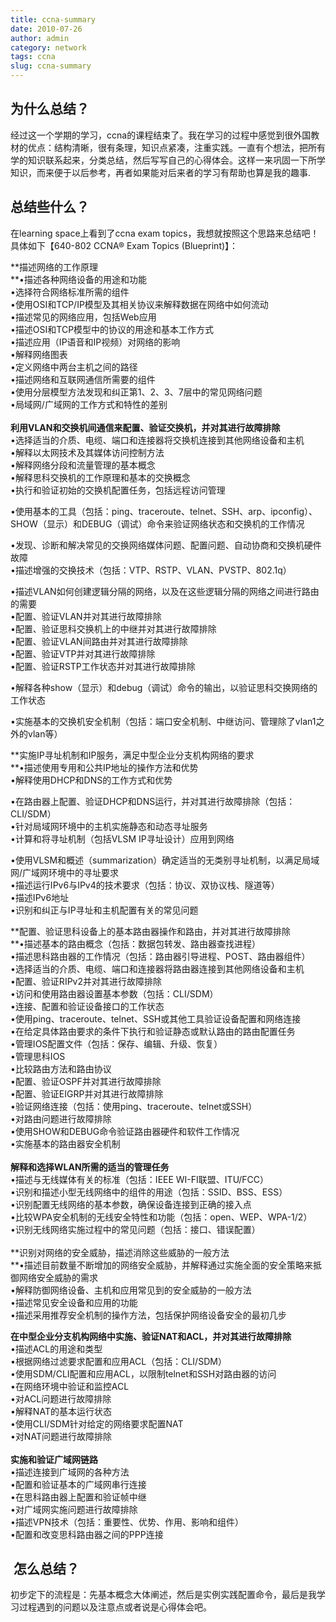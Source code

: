```yaml
---
title: ccna-summary
date: 2010-07-26
author: admin
category: network
tags: ccna
slug: ccna-summary
---
```


为什么总结？
------------

经过这一个学期的学习，ccna的课程结束了。我在学习的过程中感觉到很外国教材的优点：结构清晰，很有条理，知识点紧凑，注重实践。一直有个想法，把所有学的知识联系起来，分类总结，然后写写自己的心得体会。这样一来巩固一下所学知识，而来便于以后参考，再者如果能对后来者的学习有帮助也算是我的趣事.

总结些什么？
------------

在learning space上看到了ccna exam
topics，我想就按照这个思路来总结吧！具体如下【640-802 CCNA® Exam Topics
(Blueprint)】：

**描述网络的工作原理  
**•描述各种网络设备的用途和功能  
•选择符合网络标准所需的组件  
•使用OSI和TCP/IP模型及其相关协议来解释数据在网络中如何流动  
•描述常见的网络应用，包括Web应用  
•描述OSI和TCP模型中的协议的用途和基本工作方式  
•描述应用（IP语音和IP视频）对网络的影响  
•解释网络图表  
•定义网络中两台主机之间的路径  
•描述网络和互联网通信所需要的组件  
•使用分层模型方法发现和纠正第1、2、3、7层中的常见网络问题  
•局域网/广域网的工作方式和特性的差别  
   
**利用VLAN和交换机间通信来配置、验证交换机，并对其进行故障排除**  
•选择适当的介质、电缆、端口和连接器将交换机连接到其他网络设备和主机  
•解释以太网技术及其媒体访问控制方法  
•解释网络分段和流量管理的基本概念  
•解释思科交换机的工作原理和基本的交换概念  
•执行和验证初始的交换机配置任务，包括远程访问管理  

•使用基本的工具（包括：ping、traceroute、telnet、SSH、arp、ipconfig）、SHOW（显示）和DEBUG（调试）命令来验证网络状态和交换机的工作情况  

•发现、诊断和解决常见的交换网络媒体问题、配置问题、自动协商和交换机硬件故障  
•描述增强的交换技术（包括：VTP、RSTP、VLAN、PVSTP、802.1q）  

•描述VLAN如何创建逻辑分隔的网络，以及在这些逻辑分隔的网络之间进行路由的需要  
•配置、验证VLAN并对其进行故障排除  
•配置、验证思科交换机上的中继并对其进行故障排除  
•配置、验证VLAN间路由并对其进行故障排除  
•配置、验证VTP并对其进行故障排除  
•配置、验证RSTP工作状态并对其进行故障排除  

•解释各种show（显示）和debug（调试）命令的输出，以验证思科交换网络的工作状态  

•实施基本的交换机安全机制（包括：端口安全机制、中继访问、管理除了vlan1之外的vlan等）

**实施IP寻址机制和IP服务，满足中型企业分支机构网络的要求  
**•描述使用专用和公共IP地址的操作方法和优势  
•解释使用DHCP和DNS的工作方式和优势  

•在路由器上配置、验证DHCP和DNS运行，并对其进行故障排除（包括：CLI/SDM）  
•针对局域网环境中的主机实施静态和动态寻址服务  
•计算和将寻址机制（包括VLSM IP寻址设计）应用到网络  

•使用VLSM和概述（summarization）确定适当的无类别寻址机制，以满足局域网/广域网环境中的寻址要求  
•描述运行IPv6与IPv4的技术要求（包括：协议、双协议栈、隧道等）  
•描述IPv6地址  
•识别和纠正与IP寻址和主机配置有关的常见问题

**配置、验证思科设备上的基本路由器操作和路由，并对其进行故障排除  
**•描述基本的路由概念（包括：数据包转发、路由器查找进程）  
•描述思科路由器的工作情况（包括：路由器引导进程、POST、路由器组件）  
•选择适当的介质、电缆、端口和连接器将路由器连接到其他网络设备和主机  
•配置、验证RIPv2并对其进行故障排除  
•访问和使用路由器设置基本参数（包括：CLI/SDM）  
•连接、配置和验证设备接口的工作状态  
•使用ping、traceroute、telnet、SSH或其他工具验证设备配置和网络连接  
•在给定具体路由要求的条件下执行和验证静态或默认路由的路由配置任务  
•管理IOS配置文件（包括：保存、编辑、升级、恢复）  
•管理思科IOS  
•比较路由方法和路由协议  
•配置、验证OSPF并对其进行故障排除  
•配置、验证EIGRP并对其进行故障排除  
•验证网络连接（包括：使用ping、traceroute、telnet或SSH）  
•对路由问题进行故障排除  
•使用SHOW和DEBUG命令验证路由器硬件和软件工作情况  
•实施基本的路由器安全机制  
   
**解释和选择WLAN所需的适当的管理任务**  
•描述与无线媒体有关的标准（包括：IEEE WI-FI联盟、ITU/FCC）  
•识别和描述小型无线网络中的组件的用途（包括：SSID、BSS、ESS）  
•识别配置无线网络的基本参数，确保设备连接到正确的接入点  
•比较WPA安全机制的无线安全特性和功能（包括：open、WEP、WPA-1/2）  
•识别无线网络实施过程中的常见问题（包括：接口、错误配置）  
   
**识别对网络的安全威胁，描述消除这些威胁的一般方法  
**•描述目前数量不断增加的网络安全威胁，并解释通过实施全面的安全策略来抵御网络安全威胁的需求  
•解释防御网络设备、主机和应用常见到的安全威胁的一般方法  
•描述常见安全设备和应用的功能  
•描述采用推荐安全机制的操作方法，包括保护网络设备安全的最初几步

**在中型企业分支机构网络中实施、验证NAT和ACL，并对其进行故障排除**  
•描述ACL的用途和类型  
•根据网络过滤要求配置和应用ACL（包括：CLI/SDM）  
•使用SDM/CLI配置和应用ACL，以限制telnet和SSH对路由器的访问  
•在网络环境中验证和监控ACL  
•对ACL问题进行故障排除  
•解释NAT的基本运行状态  
•使用CLI/SDM针对给定的网络要求配置NAT  
•对NAT问题进行故障排除  
   
**实施和验证广域网链路**  
•描述连接到广域网的各种方法  
•配置和验证基本的广域网串行连接  
•在思科路由器上配置和验证帧中继  
•对广域网实施问题进行故障排除  
•描述VPN技术（包括：重要性、优势、作用、影响和组件）  
•配置和改变思科路由器之间的PPP连接

 怎么总结？
-----------

初步定下的流程是：先基本概念大体阐述，然后是实例实践配置命令，最后是我学习过程遇到的问题以及注意点或者说是心得体会吧。
